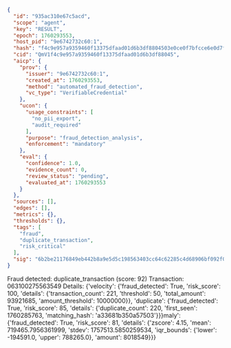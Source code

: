 ```json
{
  "id": "935ac310e67c5acd",
  "scope": "agent",
  "key": "RESULT",
  "epoch": 1760293553,
  "host_pid": "9e6742732c60:1",
  "hash": "f4c9e957a9359460f13375dfaad01d6b3df8804503e0ce0f7bfcce6e0d7ffed5",
  "cid": "QmV1f4c9e957a9359460f13375dfaad01d6b3df88045",
  "aicp": {
    "prov": {
      "issuer": "9e6742732c60:1",
      "created_at": 1760293553,
      "method": "automated_fraud_detection",
      "vc_type": "VerifiableCredential"
    },
    "ucon": {
      "usage_constraints": [
        "no_pii_export",
        "audit_required"
      ],
      "purpose": "fraud_detection_analysis",
      "enforcement": "mandatory"
    },
    "eval": {
      "confidence": 1.0,
      "evidence_count": 0,
      "review_status": "pending",
      "evaluated_at": 1760293553
    }
  },
  "sources": [],
  "edges": [],
  "metrics": {},
  "thresholds": {},
  "tags": [
    "fraud",
    "duplicate_transaction",
    "risk_critical"
  ],
  "sig": "6b2be21176849eb442b8a9e5d5c198563403cc64c62285c4d68906bf092f0753"
}
```

Fraud detected: duplicate_transaction (score: 92)
Transaction: 063100275563549
Details: {'velocity': {'fraud_detected': True, 'risk_score': 100, 'details': {'transaction_count': 221, 'threshold': 50, 'total_amount': 93921685, 'amount_threshold': 10000000}}, 'duplicate': {'fraud_detected': True, 'risk_score': 85, 'details': {'duplicate_count': 220, 'first_seen': 1760285763, 'matching_hash': 'a33681b350a57503'}}}maly': {'fraud_detected': True, 'risk_score': 81, 'details': {'zscore': 4.15, 'mean': 719465.7956361999, 'stdev': 1757513.5850259534, 'iqr_bounds': {'lower': -194591.0, 'upper': 788265.0}, 'amount': 8018549}}}